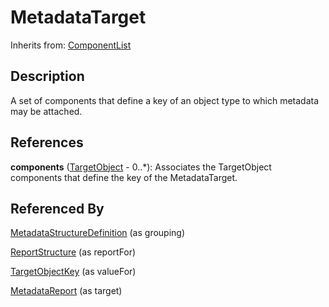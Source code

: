 
# MetadataTarget

Inherits from: [ComponentList](../Base/ComponentList.md)



## Description

A set of components that define a key of an object type to which metadata may be attached.




## References

**components** ([TargetObject](TargetObject.md) - 0..*): Associates the TargetObject components that define the key of the MetadataTarget.



## Referenced By

[MetadataStructureDefinition](MetadataStructureDefinition.md) (as grouping)

[ReportStructure](ReportStructure.md) (as reportFor)

[TargetObjectKey](TargetObjectKey.md) (as valueFor)

[MetadataReport](MetadataReport.md) (as target)


